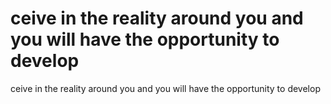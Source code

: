 # ceive in the reality around you and you will have the opportunity to develop

ceive in the reality around you and you will have the opportunity to develop